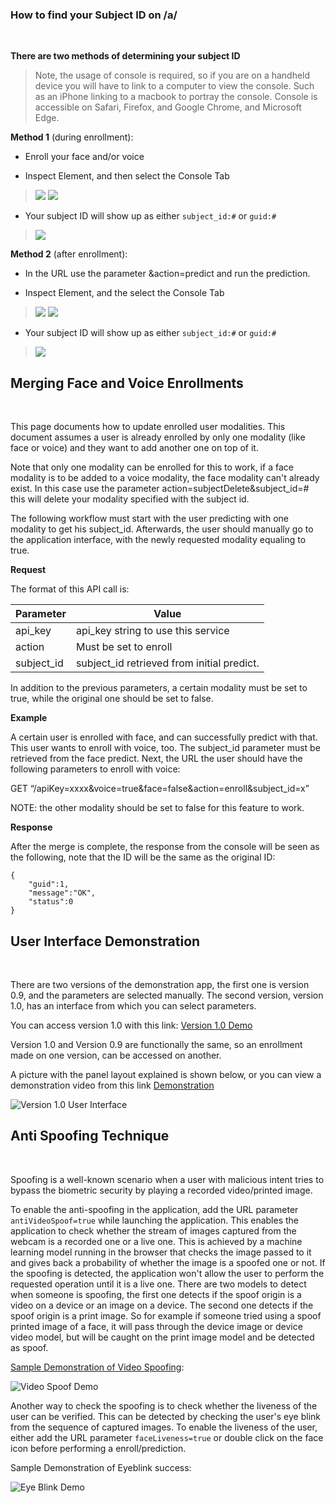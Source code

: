 ### How to find your Subject ID on /a/
<br/>

**There are two methods of determining your subject ID**

> Note, the usage of console is required, so if you are on a handheld device you will have to link to a computer to view the console. Such as an iPhone linking to a macbook to portray the console. Console is accessible on Safari, Firefox, and Google Chrome, and Microsoft Edge.

**Method 1** (during enrollment):
* Enroll your face and/or voice

* Inspect Element, and then select the Console Tab

> ![](https://github.com/openinfer/PrivateIdentity/blob/master/images/chrome-right-click-inspect.png)
> ![](https://github.com/openinfer/PrivateIdentity/blob/master/images/inspect_console.png)
* Your subject ID will show up as either `subject_id:#` or `guid:#`
> ![](https://github.com/openinfer/PrivateIdentity/blob/master/images/SubjectID_Console_During_Enrollment.png)

**Method 2** (after enrollment):
* In the URL use the parameter &action=predict and run the prediction.

* Inspect Element, and the select the Console Tab
> ![](https://github.com/openinfer/PrivateIdentity/blob/master/images/chrome-right-click-inspect.png)
> ![](https://github.com/openinfer/PrivateIdentity/blob/master/images/inspect_console.png)
* Your subject ID will show up as either `subject_id:#` or `guid:#`
> ![](https://github.com/openinfer/PrivateIdentity/blob/master/images/SubjectID_Console_During_Enrollment.png)

## Merging Face and Voice Enrollments
<br/>

This page documents how to update enrolled user modalities. This document assumes a user is already enrolled by only one modality (like face or voice) and they want to add another one on top of it. 

Note that only one modality can be enrolled for this to work, if a face modality is to be added to a voice modality, the face modality can't already exist. In this case use the parameter action=subjectDelete&subject_id=# this will delete your modality specified with the subject id.

The following workflow must start with the user predicting with one modality to get his subject_id. Afterwards, the user should manually go to the application interface, with the newly requested modality equaling to true.

**Request**


The format of this API call is:  


|Parameter     |         Value| 
|-----|----|
|api_key       |         api_key string to use this service|
|action           |         Must be set to enroll|
|subject_id      |         subject_id retrieved from initial predict.|

In addition to the previous parameters, a certain modality must be set to true, while the original one should be set to false.


**Example**

A certain user is enrolled with face, and can successfully predict with that. This user wants to enroll with voice, too. The subject_id parameter must be retrieved from the face predict. Next, the URL the user should have the following parameters to enroll with voice:

GET “/apiKey=xxxx&voice=true&face=false&action=enroll&subject_id=x”

NOTE: the other modality should be set to false for this feature to work.


**Response**

After the merge is complete, the response from the console will be seen as the following, note that the ID will be the same as the original ID:

```
{
    "guid":1,
    "message":"OK",
    "status":0
}
```

## User Interface Demonstration
<br/>

There are two versions of the demonstration app, the first one is version 0.9, and the parameters are selected manually. The second version, version 1.0, has an interface from which you can select parameters.

You can access version 1.0 with this link: [Version 1.0 Demo](https://private.id/demo/index.htm?apiKey=1962)

Version 1.0 and Version 0.9 are functionally the same, so an enrollment made on one version, can be accessed on another.

A picture with the panel layout explained is shown below, or you can view a demonstration video from this link
[Demonstration](https://www.youtube.com/watch?v=6x0b5FckhIA)

![Version 1.0 User Interface](https://github.com/openinfer/PrivateIdentity/blob/master/images/Version%201.0%20UI.png)

## Anti Spoofing Technique
<br/>

Spoofing is a well-known scenario when a user with malicious intent tries to bypass the biometric security by playing a recorded video/printed image.

To enable the anti-spoofing in the application, add the URL parameter `antiVideoSpoof=true` while launching the application. This enables the application to check whether the stream of images captured from the webcam is a recorded one or a live one. This is achieved by a machine learning model running in the browser that checks the image passed to it and gives back a probability of whether the image is a spoofed one or not. If the spoofing is detected, the application won't allow the user to perform the requested operation until it is a live one. There are two models to detect when someone is spoofing, the first one detects if the spoof origin is a video on a device or an image on a device. The second one detects if the spoof origin is a print image. So for example if someone tried using a spoof printed image of a face, it will pass through the device image or device video model, but will be caught on the print image model and be detected as spoof.

[Sample Demonstration of Video Spoofing](https://youtu.be/NajcsUsrnbI):

![Video Spoof Demo](https://github.com/openinfer/PrivateIdentity/blob/master/images/Spoof_Icon_Example.png)

Another way to check the spoofing is to check whether the liveness of the user can be verified. This can be detected by checking the user's eye blink from the sequence of captured images. To enable the liveness of the user, either add the URL parameter `faceLiveness=true` or double click on the face icon before performing a enroll/prediction.

Sample Demonstration of Eyeblink success:

![Eye Blink Demo](https://github.com/openinfer/PrivateIdentity/blob/master/images/eye_blink_demo.png)